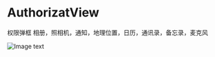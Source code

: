 # AuthorizatView

权限弹框
相册，照相机，通知，地理位置，日历，通讯录，备忘录，麦克风

![Image text](https://raw.githubusercontent.com/orzzh/AuthorizatView/master/3333.gif)
